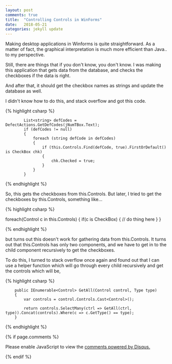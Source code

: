 ```yaml
---
layout: post
comments: true
title:  "Controlling Controls in WinForms"
date:   2018-05-21
categories: jekyll update
---
```


Making desktop applications in Winforms is quite straightforward.
As a matter of fact, the graphical interpretation is much more efficient than Java.. 
to my perspective. 

Still, there are things that if you don't know, you don't know. 
I was making this application that gets data from the database, 
and checks the checkboxes if the data is right.

And after that, it should get the checkbox names as strings 
and update the database as well.

I didn't know how to do this, and stack overflow and got this code.

{% highlight csharp %}

            List<string> defCodes = DefectActions.GetDefCodes(jNumTBox.Text);
            if (defCodes != null)
            {
                foreach (string defCode in defCodes)
                {
                    if (this.Controls.Find(defCode, true).FirstOrDefault() is CheckBox chk)
                    {
                        chk.Checked = true;
                    }
                }
            }

{% endhighlight %}

So, this gets the checkboxes from this.Controls.
But later, I tried to get the checkboxes by
this.Controls, something like...

{% highlight csharp %}

foreach(Control c in this.Controls)
{
   if(c is CheckBox)
   {
		// do thing here
   }
}

{% endhighlight %}

but turns out this doesn't work for gathering data from this.Controls.
It turns out that this.Controls has only two components, 
and we have to get in to the child component recursively to get the checkboxes.

To do this, I turned to stack overflow once again and found out that I can use a helper function 
which will go through every child recursively and get the controls 
which will be, 

{% highlight csharp %}

        public IEnumerable<Control> GetAll(Control control, Type type)
        {
            var controls = control.Controls.Cast<Control>();

            return controls.SelectMany(ctrl => GetAll(ctrl, type)).Concat(controls).Where(c => c.GetType() == type);
        }


{% endhighlight %}


{% if page.comments %} 
<div id="disqus_thread"></div>
<script>

/**
*  RECOMMENDED CONFIGURATION VARIABLES: EDIT AND UNCOMMENT THE SECTION BELOW TO INSERT DYNAMIC VALUES FROM YOUR PLATFORM OR CMS.
*  LEARN WHY DEFINING THESE VARIABLES IS IMPORTANT: https://disqus.com/admin/universalcode/#configuration-variables*/
/*
var disqus_config = function () {
this.page.url = PAGE_URL;  // Replace PAGE_URL with your page's canonical URL variable
this.page.identifier = PAGE_IDENTIFIER; // Replace PAGE_IDENTIFIER with your page's unique identifier variable
};
*/
(function() { // DON'T EDIT BELOW THIS LINE
var d = document, s = d.createElement('script');
s.src = 'https://https-jinmc-github-io-programmingtips.disqus.com/embed.js';
s.setAttribute('data-timestamp', +new Date());
(d.head || d.body).appendChild(s);
})();
</script>
<noscript>Please enable JavaScript to view the <a href="https://disqus.com/?ref_noscript">comments powered by Disqus.</a></noscript>
                            

 {% endif %}
